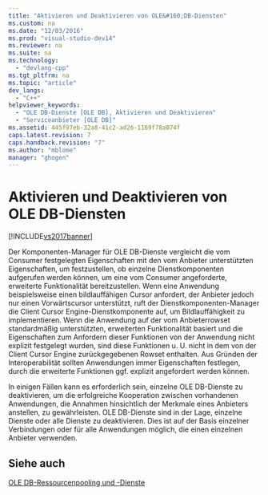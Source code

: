 ```yaml
---
title: "Aktivieren und Deaktivieren von OLE&#160;DB-Diensten"
ms.custom: na
ms.date: "12/03/2016"
ms.prod: "visual-studio-dev14"
ms.reviewer: na
ms.suite: na
ms.technology: 
  - "devlang-cpp"
ms.tgt_pltfrm: na
ms.topic: "article"
dev_langs: 
  - "C++"
helpviewer_keywords: 
  - "OLE DB-Dienste [OLE DB], Aktivieren und Deaktivieren"
  - "Serviceanbieter [OLE DB]"
ms.assetid: 445f97eb-32a8-41c2-ad26-1169f78a074f
caps.latest.revision: 7
caps.handback.revision: "7"
ms.author: "mblome"
manager: "ghogen"
---
```

# Aktivieren und Deaktivieren von OLE&#160;DB-Diensten
[!INCLUDE[vs2017banner](../../assembler/inline/includes/vs2017banner.md)]

Der Komponenten\-Manager für OLE DB\-Dienste vergleicht die vom Consumer festgelegten Eigenschaften mit den vom Anbieter unterstützten Eigenschaften, um festzustellen, ob einzelne Dienstkomponenten aufgerufen werden können, um eine vom Consumer angeforderte, erweiterte Funktionalität bereitzustellen.  Wenn eine Anwendung beispielsweise einen bildlauffähigen Cursor anfordert, der Anbieter jedoch nur einen Vorwärtscursor unterstützt, ruft der Dienstkomponenten\-Manager die Client Cursor Engine\-Dienstkomponente auf, um Bildlauffähigkeit zu implementieren.  Wenn die Anwendung auf der vom Anbieterrowset standardmäßig unterstützten, erweiterten Funktionalität basiert und die Eigenschaften zum Anfordern dieser Funktionen von der Anwendung nicht explizit festgelegt wurden, sind diese Funktionen u. U. nicht in dem von der Client Cursor Engine zurückgegebenen Rowset enthalten.  Aus Gründen der Interoperabilität sollten Anwendungen immer Eigenschaften festlegen, durch die erweiterte Funktionen ggf. explizit angefordert werden können.  
  
 In einigen Fällen kann es erforderlich sein, einzelne OLE DB\-Dienste zu deaktivieren, um die erfolgreiche Kooperation zwischen vorhandenen Anwendungen, die Annahmen hinsichtlich der Merkmale eines Anbieters anstellen, zu gewährleisten.  OLE DB\-Dienste sind in der Lage, einzelne Dienste oder alle Dienste zu deaktivieren. Dies ist auf der Basis einzelner Verbindungen oder für alle Anwendungen möglich, die einen einzelnen Anbieter verwenden.  
  
## Siehe auch  
 [OLE DB\-Ressourcenpooling und \-Dienste](../../data/oledb/ole-db-resource-pooling-and-services.md)